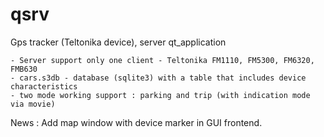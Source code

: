 # qsrv
Gps tracker (Teltonika device), server qt_application

```
- Server support only one client - Teltonika FM1110, FM5300, FM6320, FMB630
- cars.s3db - database (sqlite3) with a table that includes device characteristics
- two mode working support : parking and trip (with indication mode via movie)
```

News : Add map window with device marker in GUI frontend.


